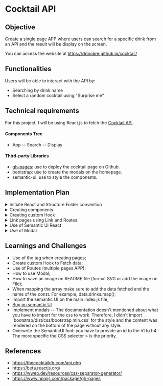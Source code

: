 # Cocktail API

## Objective

Create a single page APP where users can search for a specific drink from an API and the result will be display on the screen.

You can access the website at https://drinobre.github.io/cocktail/

<!-- <img alt="plan" src="/cocktail_api/src/images/API_MVP.png" /> // Not working -->

## Functionalities

Users will be able to interact with the API by:

- Searching by drink name
- Select a random cocktail using "Surprise me"

## Technical requirements

For this project, I will be using React.js to fetch the [Cocktail API](https://thecocktaildb.com/api.php).

#### Components Tree

- App
  -- Search
  -- Display

#### Third-party Libraries

- [gh-pages](https://www.npmjs.com/package/gh-pageshttps://www.npmjs.com/package/gh-pages): use to deploy the cocktail page on Github.
- bootstrap: use to create the modals on the homepage.
- semantic-ui: use to style the components.


## Implementation Plan

<details>
<summary>Initiate React and Structure Folder convention</summary>

- Init React (npx create-react-app <react-app-name>)
- Create the folder Components > App and add the app files automatically created by React
- Change the file location for APP and image in the import
- Test the APP (npm start)
</details>

<details>
<summary>Creating components</summary>

- Create separate folders for each component, which will be rendered on the main APP (for example, buttons, display ...)
- Create the index.js file into each component, which they will handle a function containing a return in JSX format.
- `Note: the return must be inside a <div> or <> tag`.
</details>

<details>
<summary>Creating custom Hook</summary>
  
- Create a folder called Hook to add the custom hooks.
- It's best practice to call the custom hook use<i>HookName</i>. in order to follow the same rule as useState, useReducer (...)
</details>
  
<details>
<summary>Link pages using Link and Routes</summary>  
  
- Install the [React Router](https://reactrouter.com/docs/en/v6/getting-started/installation) as a dependence > module npm install react-router-dom@6
- index.js:
  import { BrowserRouter } from "react-router-dom" and wrap up teh app on <BrowserRouter> instead of <React.StrictMode>. Otherwise, the App wouldn't render using the Routes and you can use on the APP file.
- app.js:
  import Link, Routes and Route from react-router-dom;
</details>

<details>
<summary>Use of Semantic UI React</summary>  
  
- install the [Semantic Ui React](https://react.semantic-ui.com/usage/) > npm install semantic-ui-react semantic-ui-css;
- add import "semantic-ui-css/semantic.min.css" on the main index.js file;

</details>

<details>
<summary>Use of Modal</summary>

- install [React Bootstrap](https://react-bootstrap.github.io/components/modal/) > npm install react-bootstrap bootstrap@5.1.3;
- Note: make sure to add the [bootstrap/dist/css/bootstrap.min.css](https://react-bootstrap.github.io/getting-started/introduction/#css) for styling.

</details>
  
## Learnings and Challenges
- Use of the tag <Headers> when creating pages;
- Create custom Hook to Fetch data;
- Use of Routes (multiple pages APP);
- How to use Modal;
- How to save an image on README file (format SVG or add the image on File);
- When mapping the array make sure to add the data fetched and the name of the const. For example, data.drinks.map();
- Import the semantic UI on the main index.js file;
- [Bug on semantic UI](https://github.com/Semantic-Org/Semantic-UI-React/issues/4287)
- Implement modals
  -- The documentation doesn't mentioned about what you have to import for the css to work. Therefore, I didn't import 'bootstrap/dist/css/bootstrap.min.css' for the style and the content was rendered on the bottom of the page without any style.
- Overwrite the SemanticUI font: you have to provide an id to the h1 to h4. The more specific the CSS selector > is the priority.

## References

- https://thecocktaildb.com/api.php
- https://beta.reactjs.org/
- https://wweb.dev/resources/css-separator-generator/
- https://www.npmjs.com/package/gh-pages
